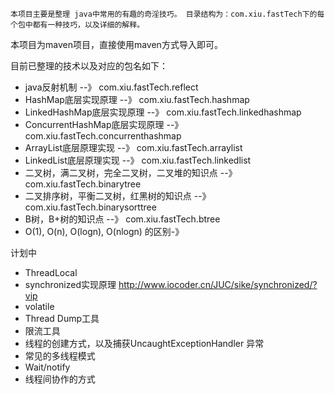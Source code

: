   	本项目主要是整理 java中常用的有趣的奇淫技巧。 目录结构为：com.xiu.fastTech下的每个包中都有一种技巧，以及详细的解释。
本项目为maven项目，直接使用maven方式导入即可。

目前已整理的技术以及对应的包名如下：
- java反射机制 						--》				com.xiu.fastTech.reflect
- HashMap底层实现原理					--》				com.xiu.fastTech.hashmap
- LinkedHashMap底层实现原理   	 		--》 				com.xiu.fastTech.linkedhashmap
- ConcurrentHashMap底层实现原理  		--》 				com.xiu.fastTech.concurrenthashmap
- ArrayList底层原理实现     				--》 				com.xiu.fastTech.arraylist
- LinkedList底层原理实现 				--》 				com.xiu.fastTech.linkedlist
- 二叉树，满二叉树，完全二叉树，二叉堆的知识点	--》				com.xiu.fastTech.binarytree
- 二叉排序树，平衡二叉树，红黑树的知识点    	--》				com.xiu.fastTech.binarysorttree			
- B树，B+树的知识点						--》				com.xiu.fastTech.btree	
- O(1), O(n), O(logn), O(nlogn) 的区别-》				


计划中
- ThreadLocal
- synchronized实现原理 http://www.iocoder.cn/JUC/sike/synchronized/?vip
- volatile
- Thread Dump工具
- 限流工具
- 线程的创建方式，以及捕获UncaughtExceptionHandler 异常
- 常见的多线程模式
- Wait/notify	
- 线程间协作的方式
